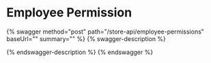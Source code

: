 # Employee Permission

{% swagger method="post" path="/store-api/employee-permissions" baseUrl="" summary="" %}
{% swagger-description %}

{% endswagger-description %}
{% endswagger %}

